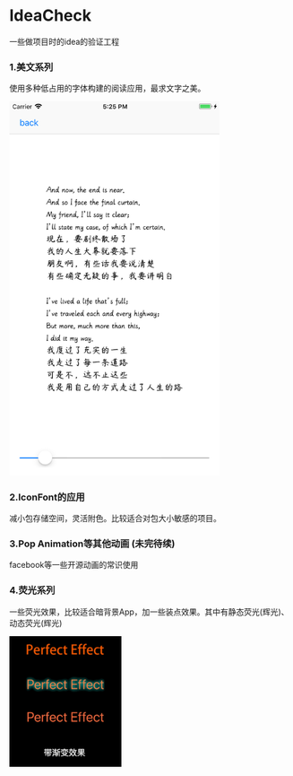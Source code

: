 # IdeaCheck



一些做项目时的idea的验证工程



### 1.美文系列

使用多种低占用的字体构建的阅读应用，最求文字之美。

<img src="./screenshots/fontsabout.png" width="375" />



### 2.IconFont的应用

减小包存储空间，灵活附色。比较适合对包大小敏感的项目。


### 3.Pop Animation等其他动画 (未完待续)
facebook等一些开源动画的常识使用

### 4.荧光系列
一些荧光效果，比较适合暗背景App，加一些装点效果。其中有静态荧光(辉光)、动态荧光(辉光)

<img src="./screenshots/neon.gif" width="200"/>


